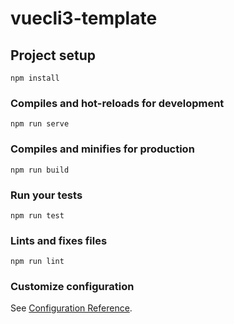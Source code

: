 # vuecli3-template

## Project setup
```
npm install
```

### Compiles and hot-reloads for development
```
npm run serve
```

### Compiles and minifies for production
```
npm run build
```

### Run your tests
```
npm run test
```



### Lints and fixes files
```
npm run lint
```


### Customize configuration
See [Configuration Reference](https://cli.vuejs.org/config/).
